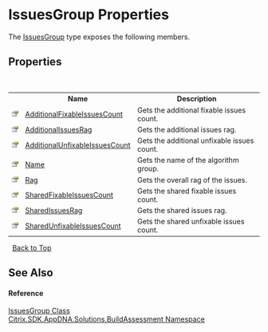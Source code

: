 # IssuesGroup Properties
 

The <a href="941b0067-c362-2cd0-ed53-118cdd1647f7">IssuesGroup</a> type exposes the following members.


## Properties
&nbsp;<table><tr><th></th><th>Name</th><th>Description</th></tr><tr><td>![Public property](media/pubproperty.gif "Public property")</td><td><a href="e04c391e-bbbc-5f47-0586-5181071fd402">AdditionalFixableIssuesCount</a></td><td>
Gets the additional fixable issues count.</td></tr><tr><td>![Public property](media/pubproperty.gif "Public property")</td><td><a href="dabed5fb-e344-bc36-b4b4-ea93bfc3b8d0">AdditionalIssuesRag</a></td><td>
Gets the additional issues rag.</td></tr><tr><td>![Public property](media/pubproperty.gif "Public property")</td><td><a href="38a68772-ec35-0f2e-f4cf-8e95f35c7ca1">AdditionalUnfixableIssuesCount</a></td><td>
Gets the additional unfixable issues count.</td></tr><tr><td>![Public property](media/pubproperty.gif "Public property")</td><td><a href="305fdc9c-264e-5bd4-79e3-e6135f82ad34">Name</a></td><td>
Gets the name of the algorithm group.</td></tr><tr><td>![Public property](media/pubproperty.gif "Public property")</td><td><a href="42e12eb6-e898-a4f0-c220-3011fb23c558">Rag</a></td><td>
Gets the overall rag of the issues.</td></tr><tr><td>![Public property](media/pubproperty.gif "Public property")</td><td><a href="0bb87f5f-c07b-e151-69db-03e50ff001f3">SharedFixableIssuesCount</a></td><td>
Gets the shared fixable issues count.</td></tr><tr><td>![Public property](media/pubproperty.gif "Public property")</td><td><a href="d3e50168-bc7a-dc2d-24f0-df17324b3816">SharedIssuesRag</a></td><td>
Gets the shared issues rag.</td></tr><tr><td>![Public property](media/pubproperty.gif "Public property")</td><td><a href="35be13e1-4717-41bb-ec6f-6dce4e41a128">SharedUnfixableIssuesCount</a></td><td>
Gets the shared unfixable issues count.</td></tr></table>&nbsp;
<a href="#issuesgroup-properties">Back to Top</a>

## See Also


#### Reference
<a href="941b0067-c362-2cd0-ed53-118cdd1647f7">IssuesGroup Class</a><br /><a href="853bdb50-ea5c-dc0d-0be0-7254b6c38034">Citrix.SDK.AppDNA.Solutions.BuildAssessment Namespace</a><br />